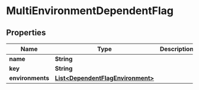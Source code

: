 

# MultiEnvironmentDependentFlag


## Properties

| Name | Type | Description | Notes |
|------------ | ------------- | ------------- | -------------|
|**name** | **String** |  |  [optional] |
|**key** | **String** |  |  |
|**environments** | [**List&lt;DependentFlagEnvironment&gt;**](DependentFlagEnvironment.md) |  |  |



